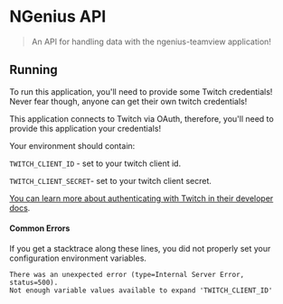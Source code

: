 # NGenius API
> An API for handling data with the ngenius-teamview application!

## Running

To run this application, you'll need to provide some Twitch credentials! 
Never fear though, anyone can get their own twitch credentials!

This application connects to Twitch via OAuth, therefore, you'll need to provide this application
your credentials!

Your environment should contain: 

`TWITCH_CLIENT_ID` - set to your twitch client id.

`TWITCH_CLIENT_SECRET`- set to your twitch client secret.

[You can learn more about authenticating with Twitch in their developer docs](https://dev.twitch.tv/docs/authentication/#types-of-tokens).

#### Common Errors

If you get a stacktrace along these lines, you did not properly set your configuration environment variables.

```
There was an unexpected error (type=Internal Server Error, status=500).
Not enough variable values available to expand 'TWITCH_CLIENT_ID'
```

